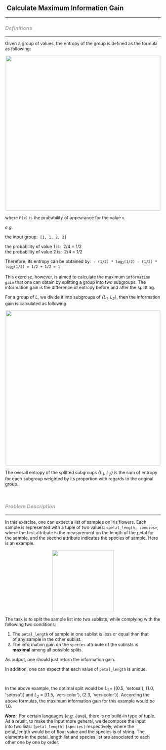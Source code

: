 <h2>  Calculate Maximum Information Gain</h2><hr><div><h3 style="color: rgb(170, 170, 170); font-style: italic; --darkreader-inline-color: #b2aca2;" data-darkreader-inline-color="">Definitions</h3>

<hr>
<p>Given a group of values, the entropy of the group is defined as the formula as following:</p>

<p align="center"><img alt="" src="https://assets.leetcode.com/uploads/2019/03/05/entropy_formula.png" style="width: 500px;"></p>

<p>where <code>P(x)</code> is the probability of appearance for the value&nbsp;<code>x</code>.</p>

<p><em>e.g.</em></p>

<p>the input group: &nbsp;<code>[1, 1, 2, 2]</code></p>

<p>the probability of value 1 is:&nbsp;&nbsp;2/4 = 1/2<br>
the probability of value 2 is:&nbsp; 2/4 = 1/2</p>

<p>Therefore, its entropy can be obtained by: &nbsp;<code>-&nbsp;(1/2) * log<sub>2</sub>(1/2) - (1/2) * log<sub>2</sub>(1/2) = 1/2 + 1/2 = 1</code></p>

<p>This exercise, however,&nbsp;is aimed to calculate the maximum <code>information gain</code> that one can obtain by splitting a group into two subgroups. The information gain is the difference of entropy before and after the splitting.</p>

<p>For a group of <em>L</em>, we divide it into subgroups of <em>{L<sub>1</sub>, L<sub>2</sub>}</em>, then the information gain is calculated as following:</p>

<p align="center"><img alt="" src="https://assets.leetcode.com/uploads/2019/03/05/information_gain_formula.png" style="width: 500px;"></p>

<p>The overall&nbsp;entropy of the splitted subgroups <em>{L<sub>1</sub>, L<sub>2</sub>}</em> is the sum of entropy for each subgroup weighted by its proportion with regards to the original group.</p>
&nbsp;

<h3 style="color: rgb(170, 170, 170); font-style: italic; --darkreader-inline-color: #b2aca2;" data-darkreader-inline-color="">Problem Description</h3>

<hr>
<p>In this exercise, one can expect a list of samples on Iris flowers. Each sample is represented with a tuple of two values: <code>&lt;petal_length, species&gt;</code>, where the first attribute&nbsp;is the measurement on the length of the petal for the sample, and the second attribute indicates the species&nbsp;of sample. Here is an example.</p>

<p align="center"><img alt="" src="https://assets.leetcode.com/uploads/2019/03/05/exercise_info_gain.png" style="width: 200px;"></p>

<p>The task is to split the sample&nbsp;list&nbsp;into two sublists, while complying with&nbsp;the following two conditions:</p>

<ol>
	<li>The <code>petal_length</code> of sample in one sublist is less or equal than that of&nbsp;any sample&nbsp;in the other sublist.</li>
	<li>The information gain on the&nbsp;<code>species</code> attribute of the sublists&nbsp;is <strong>maximal</strong>&nbsp;among all possible splits.</li>
</ol>

<p>As output, one should just return the information gain.</p>

<p>In addition, one can expect that each value of <code>petal_length</code>&nbsp;is unique.&nbsp;&nbsp;</p>

<p>&nbsp;</p>

<p>In the above example, the optimal split would be <em>L<sub>1</sub></em>&nbsp;= [(0.5, 'setosa'), (1.0, 'setosa')] and <em>L<sub>2</sub></em> = [(1.5, 'versicolor'), (2.3, 'versicolor')]. According the above formulas, the maximum information gain for this example would be 1.0.</p>

<p><strong><em>Note:</em></strong>&nbsp; For certain languages (<em>e.g.</em> Java), there is no build-in type of tuple. As a reuslt, to make the input more general, we decompose&nbsp;the input into&nbsp;two lists: <code>[petal_length]</code>&nbsp;<code>[species]</code>&nbsp;respectively,&nbsp;where the petal_length&nbsp;would be of float value&nbsp;and the species&nbsp;is of string. The elements in the petal_length&nbsp;list&nbsp;and species&nbsp;list&nbsp;are associated&nbsp;to each other one by one&nbsp;by order.<br>
&nbsp;</p>
</div>